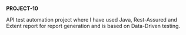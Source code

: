 **PROJECT-10**

API test automation project where I have used Java, Rest-Assured and Extent report for report generation and is based on Data-Driven testing.
